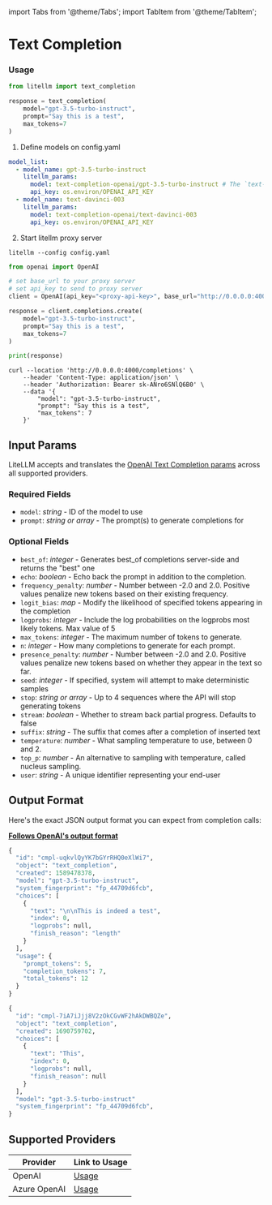 import Tabs from '@theme/Tabs';
import TabItem from '@theme/TabItem';

# Text Completion

### Usage
<Tabs>
<TabItem value="python" label="LiteLLM Python SDK">

```python
from litellm import text_completion

response = text_completion(
    model="gpt-3.5-turbo-instruct",
    prompt="Say this is a test",
    max_tokens=7
)
```

</TabItem>
<TabItem value="proxy" label="LiteLLM Proxy Server">

1. Define models on config.yaml

```yaml
model_list:
  - model_name: gpt-3.5-turbo-instruct
    litellm_params:
      model: text-completion-openai/gpt-3.5-turbo-instruct # The `text-completion-openai/` prefix will call openai.completions.create
      api_key: os.environ/OPENAI_API_KEY
  - model_name: text-davinci-003
    litellm_params:
      model: text-completion-openai/text-davinci-003
      api_key: os.environ/OPENAI_API_KEY
```

2. Start litellm proxy server 

```
litellm --config config.yaml
```

<Tabs>
<TabItem value="python" label="OpenAI Python SDK">

```python
from openai import OpenAI

# set base_url to your proxy server
# set api_key to send to proxy server
client = OpenAI(api_key="<proxy-api-key>", base_url="http://0.0.0.0:4000")

response = client.completions.create(
    model="gpt-3.5-turbo-instruct",
    prompt="Say this is a test",
    max_tokens=7
)

print(response)
```
</TabItem>

<TabItem value="curl" label="Curl Request">

```shell
curl --location 'http://0.0.0.0:4000/completions' \
    --header 'Content-Type: application/json' \
    --header 'Authorization: Bearer sk-ANro6SNlQ6B0' \
    --data '{
        "model": "gpt-3.5-turbo-instruct",
        "prompt": "Say this is a test",
        "max_tokens": 7
    }'
```
</TabItem>
</Tabs>

</TabItem>
</Tabs>

## Input Params

LiteLLM accepts and translates the [OpenAI Text Completion params](https://platform.openai.com/docs/api-reference/completions) across all supported providers.

### Required Fields

- `model`: *string* - ID of the model to use
- `prompt`: *string or array* - The prompt(s) to generate completions for

### Optional Fields

- `best_of`: *integer* - Generates best_of completions server-side and returns the "best" one
- `echo`: *boolean* - Echo back the prompt in addition to the completion.
- `frequency_penalty`: *number* - Number between -2.0 and 2.0. Positive values penalize new tokens based on their existing frequency.
- `logit_bias`: *map* - Modify the likelihood of specified tokens appearing in the completion
- `logprobs`: *integer* - Include the log probabilities on the logprobs most likely tokens. Max value of 5
- `max_tokens`: *integer* - The maximum number of tokens to generate.
- `n`: *integer* - How many completions to generate for each prompt.
- `presence_penalty`: *number* - Number between -2.0 and 2.0. Positive values penalize new tokens based on whether they appear in the text so far.
- `seed`: *integer* - If specified, system will attempt to make deterministic samples
- `stop`: *string or array* - Up to 4 sequences where the API will stop generating tokens
- `stream`: *boolean* - Whether to stream back partial progress. Defaults to false
- `suffix`: *string* - The suffix that comes after a completion of inserted text
- `temperature`: *number* - What sampling temperature to use, between 0 and 2. 
- `top_p`: *number* - An alternative to sampling with temperature, called nucleus sampling. 
- `user`: *string* - A unique identifier representing your end-user

## Output Format
Here's the exact JSON output format you can expect from completion calls:


[**Follows OpenAI's output format**](https://platform.openai.com/docs/api-reference/completions/object)

<Tabs>

<TabItem value="non-streaming" label="Non-Streaming Response">

```python
{
  "id": "cmpl-uqkvlQyYK7bGYrRHQ0eXlWi7",
  "object": "text_completion",
  "created": 1589478378,
  "model": "gpt-3.5-turbo-instruct",
  "system_fingerprint": "fp_44709d6fcb",
  "choices": [
    {
      "text": "\n\nThis is indeed a test",
      "index": 0,
      "logprobs": null,
      "finish_reason": "length"
    }
  ],
  "usage": {
    "prompt_tokens": 5,
    "completion_tokens": 7,
    "total_tokens": 12
  }
}

```
</TabItem>
<TabItem value="streaming" label="Streaming Response">

```python
{
  "id": "cmpl-7iA7iJjj8V2zOkCGvWF2hAkDWBQZe",
  "object": "text_completion",
  "created": 1690759702,
  "choices": [
    {
      "text": "This",
      "index": 0,
      "logprobs": null,
      "finish_reason": null
    }
  ],
  "model": "gpt-3.5-turbo-instruct"
  "system_fingerprint": "fp_44709d6fcb",
}

```

</TabItem>
</Tabs>


## **Supported Providers**

| Provider    | Link to Usage      |
|-------------|--------------------|
| OpenAI      |   [Usage](../docs/providers/text_completion_openai)                 | 
| Azure OpenAI|   [Usage](../docs/providers/azure)                 |  


